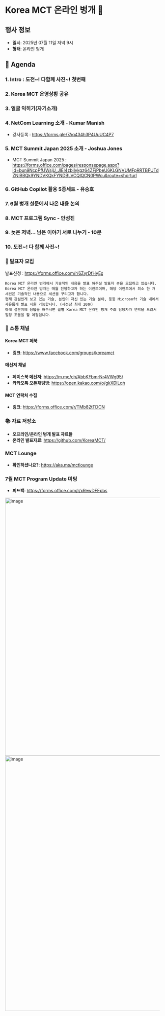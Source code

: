 # Korea MCT 온라인 벙개 📅

## 행사 정보
- **일시**: 2025년 07월 11일 저녁 9시
- **형태**: 온라인 벙개

## 📌 Agenda

### 1. Intro : 도전~! 다함께 사진~! 첫번째
### 2. Korea MCT 운영상황 공유
### 3. 얼굴 익히기(자기소개)
### 4. NetCom Learning 소개 - Kumar Manish
- 강사등록 : https://forms.gle/7Aq434h3P4UuUC4P7
### 5. MCT Summit Japan 2025 소개 - Joshua Jones
- MCT Summit Japan 2025 : https://forms.office.com/pages/responsepage.aspx?id=bun9NcpPfUWsjU_JlEI4zbiIykgz64ZFjPbeU6KLGNVUMFpRRTBFUTdZNlBBQk9YNDVKQkFYNDBLVCQlQCN0PWcu&route=shorturl
### 6. GitHub Copilot 활용 5종세트 - 유승호
### 7. 6월 벙개 설문에서 나온 내용 논의
### 8. MCT 프로그램 Sync - 안성진
### 9. 늦은 저녁… 남은 이야기 서로 나누기 - 10분
### 10. 도전~! 다 함께 사진~!

### 🔗 발표자 모집
발표신청 : https://forms.office.com/r/6ZyrDfHyEg
```
Korea MCT 온라인 벙개에서 기술적인 내용을 발표 해주실 발표자 분을 모집하고 있습니다.
Korea MCT 온라인 벙개는 매월 진행하고자 하는 이벤트이며, 해당 이벤트에서 최소 한 개 세션은 기술적인 내용으로 세션을 꾸리고자 합니다.
현재 관심있게 보고 있는 기술, 본인이 자신 있는 기술 분야, 등등 Microsoft 기술 내에서 자유롭게 발표 지원 가능합니다. (세션당 최대 20분)
아래 설문지에 응답을 해주시면 월별 Korea MCT 온라인 벙개 주최 담당자가 연락을 드려서 일정 조율을 할 예정입니다.
```

### 🔗 소통 채널
#### Korea MCT 페북
- **링크**: https://www.facebook.com/groups/koreamct
#### 메신저 채널
- **페이스북 메신저**: https://m.me/ch/AbbKFbmrNr4VWg95/
- **카카오톡 오픈채팅방**: https://open.kakao.com/o/gkXDlLqh
#### MCT 연락처 수집
- **링크**: https://forms.office.com/r/TMb82tTDCN
### 📚 자료 저장소
- **오프라인/온라인 벙개 발표 자료들**
- **온라인 발표자료**: https://github.com/KoreaMCT/
### MCT Lounge
- **확인하셨나요?**: https://aka.ms/mctlounge
### 7월 MCT Program Update 미팅
- **피드백**: https://forms.office.com/r/xRewDFEpbs



<img width="901" height="837" alt="image" src="https://github.com/user-attachments/assets/2c47298c-55d5-49d0-a86a-44cc56ed5f68" />
<img width="910" height="828" alt="image" src="https://github.com/user-attachments/assets/fbbba457-24d5-4b22-a0a2-06dc7a67752c" />


